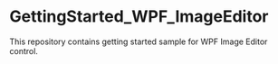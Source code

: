 # GettingStarted_WPF_ImageEditor
This repository contains getting started sample for WPF Image Editor control. 
